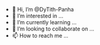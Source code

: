 - 👋 Hi, I’m @DyTith-Panha
- 👀 I’m interested in ...
- 🌱 I’m currently learning ...
- 💞️ I’m looking to collaborate on ...
- 📫 How to reach me ...

<!---
DyTith-Panha/DyTith-Panha is a ✨ special ✨ repository because its `README.md` (this file) appears on your GitHub profile.
You can click the Preview link to take a look at your changes.
--->
